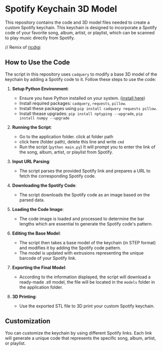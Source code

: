 # Spotify Keychain 3D Model

This repository contains the code and 3D model files needed to create a custom Spotify keychain. This keychain is designed to incorporate a Spotify code of your favorite song, album, artist, or playlist, which can be scanned to play music directly from Spotify.

// Remix of [ricdigi](https://github.com/ricdigi/spotify_keychain_3D_model)

## How to Use the Code

The script in this repository uses `cadquery` to modify a base 3D model of the keychain by adding a Spotify code to it. Follow these steps to use the code:

1. **Setup Python Environment**:
   - Ensure you have Python installed on your system. ([install here](https://www.python.org/downloads/release/python-396/))
   - Install required packages: `cadquery`, `requests`, `pillow`.
   - Install these packages using `pip install cadquery requests pillow`.
   - Install thease upgrades: `pip install nptyping --upgrade`, `pip install numpy --upgrade`

2. **Running the Script**:
   - Go to the application folder. click at folder path
   - click here (folder path), delete this line and write `cmd`
   - Run the script (`python main.py`) It will prompt you to enter the link of the song, album, artist, or playlist from Spotify.

3. **Input URL Parsing**:
   - The script parses the provided Spotify link and prepares a URL to fetch the corresponding Spotify code.

4. **Downloading the Spotify Code**:
   - The script downloads the Spotify code as an image based on the parsed data.

5. **Loading the Code Image**:
   - The code image is loaded and processed to determine the bar lengths which are essential to generate the Spotify code's pattern.

6. **Editing the Base Model**:
   - The script then takes a base model of the keychain (in STEP format) and modifies it by adding the Spotify code pattern.
   - The model is updated with extrusions representing the unique barcode of your Spotify link.

7. **Exporting the Final Model**:
   - According to the information displayed, the script will download a ready-made .stl model, the file will be located in the `models` folder in the application folder.

8. **3D Printing**:
   - Use the exported STL file to 3D print your custom Spotify keychain.

## Customization

You can customize the keychain by using different Spotify links. Each link will generate a unique code that represents the specific song, album, artist, or playlist.

